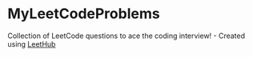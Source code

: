 # MyLeetCodeProblems
Collection of LeetCode questions to ace the coding interview! - Created using [LeetHub](https://github.com/QasimWani/LeetHub)

